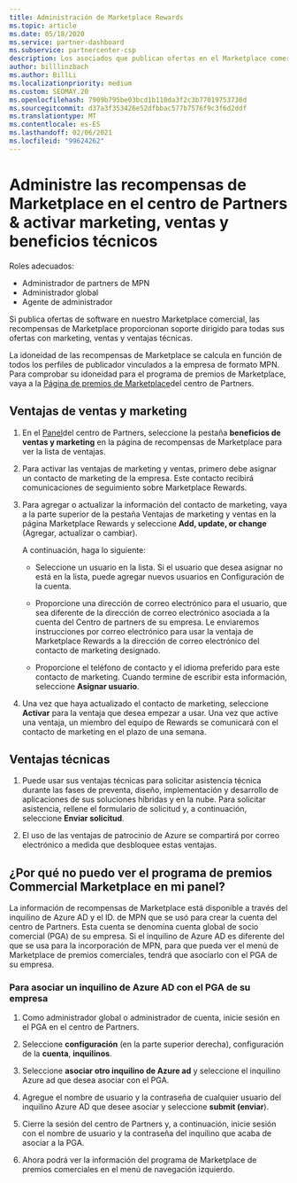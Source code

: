 ```yaml
---
title: Administración de Marketplace Rewards
ms.topic: article
ms.date: 05/18/2020
ms.service: partner-dashboard
ms.subservice: partnercenter-csp
description: Los asociados que publican ofertas en el Marketplace comercial pueden beneficiarse de las ventajas que ofrecen soporte técnico de marketing.
author: billlinzbach
ms.author: BillLi
ms.localizationpriority: medium
ms.custom: SEOMAY.20
ms.openlocfilehash: 7909b795be03bcd1b110da3f2c3b77019753730d
ms.sourcegitcommit: d37a3f353426e52dfbbac577b7576f9c3f6d2ddf
ms.translationtype: MT
ms.contentlocale: es-ES
ms.lasthandoff: 02/06/2021
ms.locfileid: "99624262"
---
```

# <a name="manage-marketplace-rewards-in-partner-center--activate-marketing-sales-and-technical-benefits"></a>Administre las recompensas de Marketplace en el centro de Partners & activar marketing, ventas y beneficios técnicos

Roles adecuados:

- Administrador de partners de MPN
- Administrador global
- Agente de administrador

Si publica ofertas de software en nuestro Marketplace comercial, las recompensas de Marketplace proporcionan soporte dirigido para todas sus ofertas con marketing, ventas y ventajas técnicas.

La idoneidad de las recompensas de Marketplace se calcula en función de todos los perfiles de publicador vinculados a la empresa de formato MPN. Para comprobar su idoneidad para el programa de premios de Marketplace, vaya a la [Página de premios de Marketplace](https://partner.microsoft.com/dashboard/mpn/program/commercialmarketplace)del centro de Partners.

## <a name="sales-and-marketing-benefits"></a>Ventajas de ventas y marketing

1. En el [Panel](https://partner.microsoft.com/dashboard)del centro de Partners, seleccione la pestaña **beneficios de ventas y marketing** en la página de recompensas de Marketplace para ver la lista de ventajas. 

2. Para activar las ventajas de marketing y ventas, primero debe asignar un contacto de marketing de la empresa. Este contacto recibirá comunicaciones de seguimiento sobre Marketplace Rewards.

3. Para agregar o actualizar la información del contacto de marketing, vaya a la parte superior de la pestaña Ventajas de marketing y ventas en la página Marketplace Rewards y seleccione **Add, update, or change** (Agregar, actualizar o cambiar). 

   A continuación, haga lo siguiente:

   - Seleccione un usuario en la lista. Si el usuario que desea asignar no está en la lista, puede agregar nuevos usuarios en Configuración de la cuenta.

   - Proporcione una dirección de correo electrónico para el usuario, que sea diferente de la dirección de correo electrónico asociada a la cuenta del Centro de partners de su empresa. Le enviaremos instrucciones por correo electrónico para usar la ventaja de Marketplace Rewards a la dirección de correo electrónico del contacto de marketing designado.

   - Proporcione el teléfono de contacto y el idioma preferido para este contacto de marketing. Cuando termine de escribir esta información, seleccione **Asignar usuario**.

4. Una vez que haya actualizado el contacto de marketing, seleccione **Activar** para la ventaja que desea empezar a usar. Una vez que active una ventaja, un miembro del equipo de Rewards se comunicará con el contacto de marketing en el plazo de una semana.

## <a name="technical-benefits"></a>Ventajas técnicas

1. Puede usar sus ventajas técnicas para solicitar asistencia técnica durante las fases de preventa, diseño, implementación y desarrollo de aplicaciones de sus soluciones híbridas y en la nube. Para solicitar asistencia, rellene el formulario de solicitud y, a continuación, seleccione **Enviar solicitud**.

2. El uso de las ventajas de patrocinio de Azure se compartirá por correo electrónico a medida que desbloquee estas ventajas.

## <a name="why-cant-i-see-the-commercial-marketplace-rewards-program-on-my-dashboard"></a>¿Por qué no puedo ver el programa de premios Commercial Marketplace en mi panel?

La información de recompensas de Marketplace está disponible a través del inquilino de Azure AD y el ID. de MPN que se usó para crear la cuenta del centro de Partners. Esta cuenta se denomina cuenta global de socio comercial (PGA) de su empresa. Si el inquilino de Azure AD es diferente del que se usa para la incorporación de MPN, para que pueda ver el menú de Marketplace de premios comerciales, tendrá que asociarlo con el PGA de su empresa.

### <a name="to-associate-an-azure-ad-tenant-with-the-pga-of-your-company"></a>Para asociar un inquilino de Azure AD con el PGA de su empresa

1. Como administrador global o administrador de cuenta, inicie sesión en el PGA en el centro de Partners.

2. Seleccione **configuración** (en la parte superior derecha), configuración de la **cuenta**, **inquilinos**. 

3. Seleccione **asociar otro inquilino de Azure ad** y seleccione el inquilino Azure ad que desea asociar con el PGA.

4. Agregue el nombre de usuario y la contraseña de cualquier usuario del inquilino Azure AD que desee asociar y seleccione **submit (enviar**).

5. Cierre la sesión del centro de Partners y, a continuación, inicie sesión con el nombre de usuario y la contraseña del inquilino que acaba de asociar a la PGA.

6. Ahora podrá ver la información del programa de Marketplace de premios comerciales en el menú de navegación izquierdo.


